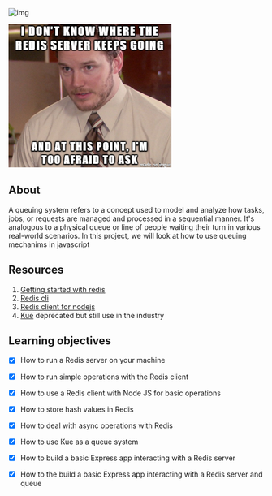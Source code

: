 ![img](https://assets.imaginablefutures.com/media/images/ALX_Logo.max-200x150.png)

![i dont know where the redis server keeps going](../memes/i-dont-know.png)


## About
A queuing system refers to a concept used to model and analyze how tasks, jobs, or requests are managed and processed in a sequential manner. It's analogous to a physical queue or line of people waiting their turn in various real-world scenarios. In this project, we will  look at how to  use queuing mechanims in javascript 

## Resources
1. [Getting started with redis](https://redis.io/docs/getting-started/)
2. [Redis cli](https://redis.io/docs/ui/cli/)
3. [Redis client for nodejs](https://github.com/redis/node-redis)
4. [Kue](https://github.com/Automattic/kue) deprecated but still use in the industry

## Learning objectives

- [X] How to run a Redis server on your machine
- [X] How to run simple operations with the Redis client
- [X] How to use a Redis client with Node JS for basic operations
- [X] How to store hash values in Redis
- [X] How to deal with async operations with Redis
- [X] How to use Kue as a queue system
- [X] How to build a basic Express app interacting with a Redis server
- [X] How to the build a basic Express app interacting with a Redis server and queue

